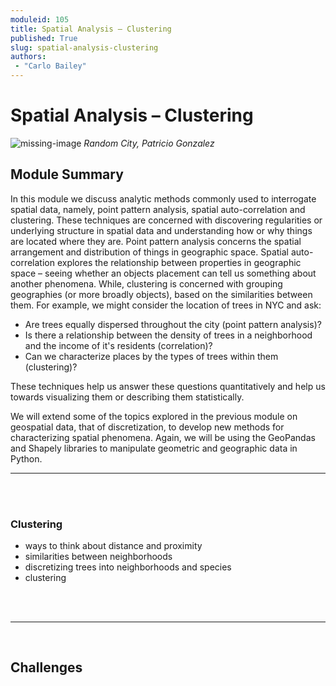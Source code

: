 ```yaml
---
moduleid: 105
title: Spatial Analysis – Clustering
published: True
slug: spatial-analysis-clustering
authors:
 - "Carlo Bailey"
---
```



# Spatial Analysis – Clustering

![missing-image](images/Patricio-Gonzalez-Vivo-3D-Data-Map-NYC.gif)
*Random City, Patricio Gonzalez*


## Module Summary


In this module we discuss analytic methods commonly used to interrogate spatial data, namely, point pattern analysis, spatial auto-correlation and clustering. These techniques are concerned with discovering regularities or underlying structure in spatial data and understanding how or why things are located where they are. Point pattern analysis concerns the spatial arrangement and distribution of things in geographic space. Spatial auto-correlation explores the relationship between properties in geographic space – seeing whether an objects placement can tell us something about another phenomena. While, clustering is concerned with grouping geographies (or more broadly objects), based on the similarities between them. For example, we might consider the location of trees in NYC and ask:

- Are trees equally dispersed throughout the city (point pattern analysis)?
- Is there a relationship between the density of trees in a neighborhood and the income of it's residents (correlation)?
- Can we characterize places by the types of trees within them (clustering)?

These techniques help us answer these questions quantitatively and help us towards visualizing them or describing them statistically.

We will extend some of the topics explored in the previous module on geospatial data, that of discretization, to develop new methods for characterizing spatial phenomena. Again, we will be using the GeoPandas and Shapely libraries to manipulate geometric and geographic data in Python.


---

<br/>
<br/>

### Clustering

- ways to think about distance and proximity
- similarities between neighborhoods
- discretizing trees into neighborhoods and species
- clustering

<br/>
<br/>

---




<br>

## Challenges
